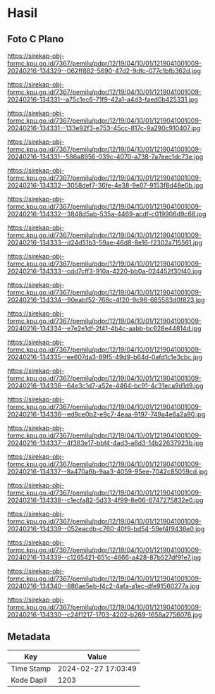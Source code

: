 # Hasil

## Foto C Plano

https://sirekap-obj-formc.kpu.go.id/7367/pemilu/pdpr/12/19/04/10/01/1219041001009-20240216-134329--062ff882-5690-47d2-9dfc-077c1bfb362d.jpg

https://sirekap-obj-formc.kpu.go.id/7367/pemilu/pdpr/12/19/04/10/01/1219041001009-20240216-134331--a75c1ec6-71f9-42a1-a4d3-faed0b425331.jpg

https://sirekap-obj-formc.kpu.go.id/7367/pemilu/pdpr/12/19/04/10/01/1219041001009-20240216-134331--133e92f3-e753-45cc-817c-9a290c910407.jpg

https://sirekap-obj-formc.kpu.go.id/7367/pemilu/pdpr/12/19/04/10/01/1219041001009-20240216-134331--586a8956-039c-4070-a738-7a7eec1dc73e.jpg

https://sirekap-obj-formc.kpu.go.id/7367/pemilu/pdpr/12/19/04/10/01/1219041001009-20240216-134332--3058def7-36fe-4e38-9e07-9153f8d48e0b.jpg

https://sirekap-obj-formc.kpu.go.id/7367/pemilu/pdpr/12/19/04/10/01/1219041001009-20240216-134332--3848d5ab-535a-4469-acdf-c019906d9c68.jpg

https://sirekap-obj-formc.kpu.go.id/7367/pemilu/pdpr/12/19/04/10/01/1219041001009-20240216-134333--d24d51b3-59ae-46d8-8e16-f2302a715561.jpg

https://sirekap-obj-formc.kpu.go.id/7367/pemilu/pdpr/12/19/04/10/01/1219041001009-20240216-134333--cdd7cff3-910a-4220-bb0a-024452f30f40.jpg

https://sirekap-obj-formc.kpu.go.id/7367/pemilu/pdpr/12/19/04/10/01/1219041001009-20240216-134334--90eabf52-768c-4f20-9c96-685583d0f823.jpg

https://sirekap-obj-formc.kpu.go.id/7367/pemilu/pdpr/12/19/04/10/01/1219041001009-20240216-134334--e7e2e1df-2f41-4b4c-aabb-bc628e44814d.jpg

https://sirekap-obj-formc.kpu.go.id/7367/pemilu/pdpr/12/19/04/10/01/1219041001009-20240216-134335--ee607da3-89f5-49d9-b64d-0afd1c1e3cbc.jpg

https://sirekap-obj-formc.kpu.go.id/7367/pemilu/pdpr/12/19/04/10/01/1219041001009-20240216-134336--64e3c1d7-a52e-4464-bc91-4c31eca9d1d9.jpg

https://sirekap-obj-formc.kpu.go.id/7367/pemilu/pdpr/12/19/04/10/01/1219041001009-20240216-134336--ed9ce0b2-e9c7-4eaa-9197-749a4e6a2a90.jpg

https://sirekap-obj-formc.kpu.go.id/7367/pemilu/pdpr/12/19/04/10/01/1219041001009-20240216-134337--4f383e17-bbf4-4ad3-a6d3-14b22637923b.jpg

https://sirekap-obj-formc.kpu.go.id/7367/pemilu/pdpr/12/19/04/10/01/1219041001009-20240216-134337--8a470a6b-9aa3-4059-95ee-7042c85059cd.jpg

https://sirekap-obj-formc.kpu.go.id/7367/pemilu/pdpr/12/19/04/10/01/1219041001009-20240216-134338--c1ecfa82-5d33-4f99-8e06-6747275832e0.jpg

https://sirekap-obj-formc.kpu.go.id/7367/pemilu/pdpr/12/19/04/10/01/1219041001009-20240216-134339--052eacdb-c760-40f9-bd54-59ef4f9436e0.jpg

https://sirekap-obj-formc.kpu.go.id/7367/pemilu/pdpr/12/19/04/10/01/1219041001009-20240216-134339--c1265421-651c-4666-a428-87b527df91e7.jpg

https://sirekap-obj-formc.kpu.go.id/7367/pemilu/pdpr/12/19/04/10/01/1219041001009-20240216-134340--886ae5eb-f4c2-4afa-a1ec-dfe91560277a.jpg

https://sirekap-obj-formc.kpu.go.id/7367/pemilu/pdpr/12/19/04/10/01/1219041001009-20240216-134330--c24f1217-1703-4202-b269-1658a2756076.jpg


## Metadata

| Key        | Value               |
| ---------- | ------------------- |
| Time Stamp | 2024-02-27 17:03:49 |
| Kode Dapil | 1203                |



